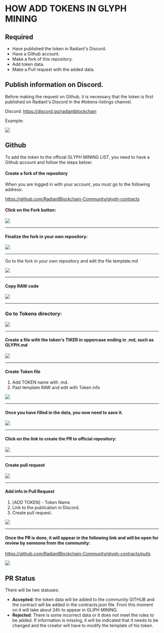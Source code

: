 # HOW ADD TOKENS IN GLYPH MINING

## Required

- Have published the token in Radiant's Discord.
- Have a Github account.
- Make a fork of this repository.
- Add token data.
- Make a Pull request with the added data.

## Publish information on Discord.

Before making the request on Github, it is necessary that the token is first published on Radiant's Discord in the #tokens-listings channel.

Discord: https://discord.gg/radiantblockchain

Example:

![](../img/ad-discord.png)

## Github

To add the token to the official GLYPH MINING LIST, you need to have a Github account and follow the steps below:

#### Create a fork of the repository

When you are logged in with your account, you must go to the following address:

https://github.com/RadiantBlockchain-Community/glyph-contracts

#### Click on the Fork button:

![](../img/github-fork.png)

----

#### Finalize the fork in your own repository:

![](../img/github-fork2.png)

----
Go to the fork in your own repository and edit the file template.md

![](../img/into-template.png)

----

#### Copy RAW code

![](../img/copy-template.png)

----

### Go to Tokens directory:

![](../img/go-tokens.png)

----

#### Create a file with the token's TIKER in uppercase ending in .md, such as GLYPH.md

![](../img/create-token.png)

----

#### Create Token file  
1. Add TOKEN name with .md.
2. Past template RAW and edit with Token info

![](../img/create-token2.png)

----

#### Once you have filled in the data, you now need to save it.

![](../img/save-token-info.png)

----

#### Click on the link to create the PR to official repository:

![](../img/create-pr.png)

----

#### Create pull request

![](../img/create-pr2.png)

----

#### Add info in Pull Request  
1. [ADD TOKEN] - Token Name
2. Link to the publication in Discord.
3. Create pull request.

![](../img/create-pr3.png)

----

#### Once the PR is done, it will appear in the following link and will be open for review by someone from the community:

https://github.com/RadiantBlockchain-Community/glyph-contracts/pulls

![](../img/create-pr4.png)


## PR Status

There will be two statuses:

- **Accepted**: the token data will be added to the community GITHUB and the contract will be added in the contracts.json file. From this moment on it will take about 24h to appear in GLIPH MINING.  
- **Rejected**: There is some incorrect data or it does not meet the rules to be added. If information is missing, it will be indicated that it needs to be changed and the creator will have to modify the template of his token.